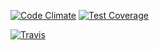 [![Code Climate](https://codeclimate.com/github/lukeaiken/social_smarts/badges/gpa.svg)](https://codeclimate.com/github/lukeaiken/social_smarts)
[![Test Coverage](https://codeclimate.com/github/lukeaiken/social_smarts/badges/coverage.svg)](https://codeclimate.com/github/lukeaiken/social_smarts)

[![Travis](https://travis-ci.org/lukeaiken/social_smarts.svg?branch=master)](https://travis-ci.org/lukeaiken/social_smarts)
